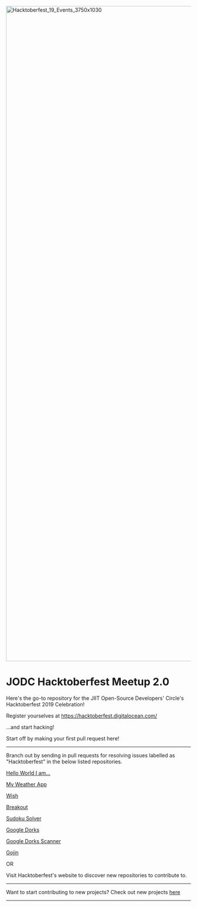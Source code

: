 <img width="1787" alt="Hacktoberfest_19_Events_3750x1030" src="https://user-images.githubusercontent.com/30471843/66149719-52e47280-e631-11e9-9d10-8ac3f74455fa.png">

# JODC Hacktoberfest Meetup 2.0

Here's the go-to repository for the JIIT Open-Source Developers' Circle's Hacktoberfest 2019 Celebration!

Register yourselves at 
https://hacktoberfest.digitalocean.com/

...and start hacking!

Start off by making your first pull request here!

---

Branch out by sending in pull requests for resolving issues labelled as "Hacktoberfest" in the below listed repositories.

[Hello World I am...](https://github.com/koderjoker/Hello-World-I-am)

[My Weather App](https://github.com/terabo090/my-weather-app/issues)

[Wish](https://github.com/eldraco19/wish)

[Breakout](https://github.com/eldraco19/breakout)

[Sudoku Solver](https://github.com/cyber0786/Sudoku-Solver-in-C-language)

[Google Dorks](https://github.com/cyber0786/Google-Dorks-2019)

[Google Dorks Scanner](https://github.com/moriarity9211/Fast_Google_dork_scanner)

[Gojin](https://github.com/weirdwiz/gojin/issues)

OR

Visit Hacktoberfest's website to discover new repositories to contribute to.

---

Want to start contributing to new projects? Check out new projects [here](https://github.com/MunGell/awesome-for-beginners)

---

